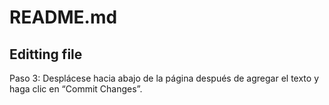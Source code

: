 # README.md
## Editting file
Paso 3: Desplácese hacia abajo de la página después de agregar el texto y haga clic en “Commit Changes”.

